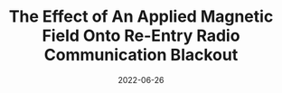 ---
title: "The Effect of An Applied Magnetic Field Onto Re-Entry Radio Communication Blackout"
permalink: /conference/2022-magnetic-field-effect
excerpt: "Laur, Johannes and Giangaspero, Vincent and **Sharma, Vatsalya** and Lani, Andrea and Donaldson, Nathan and Kim, Minkwan and Thoemel, Jan"
date: 2022-06-26
venue: "2nd International Conference on Flight Vehicles, Aerothermodynamics and Re-entry Missions & Engineering (FAR)"
---